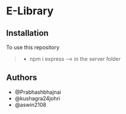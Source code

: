 # E-Library

## Installation
To use this repository
> * npm i express --> in the server folder

## Authors
* @Prabhashbhajnai
* @kushagra24johri
* @aswin2108
